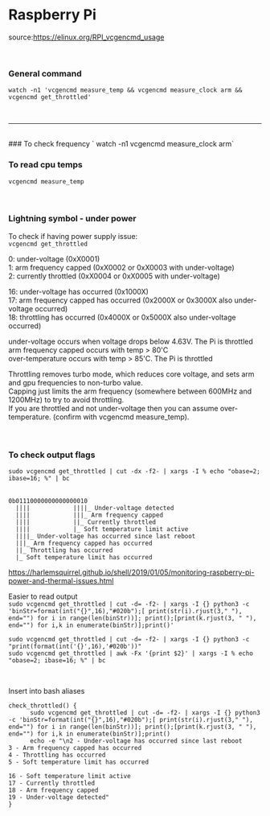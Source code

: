 # Raspberry Pi

source:https://elinux.org/RPI_vcgencmd_usage

<br>

### General command
`watch -n1 'vcgencmd measure_temp && vcgencmd measure_clock arm && vcgencmd get_throttled'`

<br>

---  

<br>
### To check frequency
` watch -n1 vcgencmd measure_clock arm`


### To read cpu temps  
`vcgencmd measure_temp`  
<br><br>

### Lightning symbol - under power
To check if having power supply issue:  
`vcgencmd get_throttled`

0: under-voltage (0xX0001)  
1: arm frequency capped (0xX0002 or 0xX0003 with under-voltage)  
2: currently throttled (0xX0004 or 0xX0005 with under-voltage)  

16: under-voltage has occurred (0x1000X)  
17: arm frequency capped has occurred (0x2000X or 0x3000X also under-voltage occurred)  
18: throttling has occurred (0x4000X or 0x5000X also under-voltage occurred)  

under-voltage occurs when voltage drops below 4.63V. The Pi is throttled  
arm frequency capped occurs with temp > 80'C  
over-temperature occurs with temp > 85'C. The Pi is throttled  

Throttling removes turbo mode, which reduces core voltage, and sets arm and gpu frequencies to non-turbo value.  
Capping just limits the arm frequency (somewhere between 600MHz and 1200MHz) to try to avoid throttling.  
If you are throttled and not under-voltage then you can assume over-temperature. (confirm with vcgencmd measure_temp).  
<br><br>


### To check output flags  

`sudo vcgencmd get_throttled | cut -dx -f2- | xargs -I % echo "obase=2; ibase=16; %" | bc`  
<br>
```
0b01110000000000000010  
  ||||            ||||_ Under-voltage detected  
  ||||            |||_ Arm frequency capped  
  ||||            ||_ Currently throttled  
  ||||            |_ Soft temperature limit active  
  ||||_ Under-voltage has occurred since last reboot  
  |||_ Arm frequency capped has occurred  
  ||_ Throttling has occurred  
  |_ Soft temperature limit has occurred  
```
https://harlemsquirrel.github.io/shell/2019/01/05/monitoring-raspberry-pi-power-and-thermal-issues.html

Easier to read output  
`sudo vcgencmd get_throttled | cut -d= -f2- | xargs -I {} python3 -c 'binStr=format(int("{}",16),"#020b");[ print(str(i).rjust(3," "), end="") for i in range(len(binStr))]; print();[print(k.rjust(3, " "), end="") for i,k in enumerate(binStr)];print()'`

`sudo vcgencmd get_throttled | cut -d= -f2- | xargs -I {} python3 -c "print(format(int('{}',16),'#020b'))"`  
`sudo vcgencmd get_throttled | awk -Fx '{print $2}' | xargs -I % echo "obase=2; ibase=16; %" | bc`  

<br>

Insert into bash aliases  
```quote 
check_throttled() {
      sudo vcgencmd get_throttled | cut -d= -f2- | xargs -I {} python3 -c 'binStr=format(int("{}",16),"#020b");[ print(str(i).rjust(3," "), end="") for i in range(len(binStr))]; print();[print(k.rjust(3, " "), end="") for i,k in enumerate(binStr)];print()
      echo -e "\n2 - Under-voltage has occurred since last reboot  
3 - Arm frequency capped has occurred  
4 - Throttling has occurred  
5 - Soft temperature limit has occurred 

16 - Soft temperature limit active 
17 - Currently throttled
18 - Arm frequency capped
19 - Under-voltage detected"
}
```


<br><br><br>
